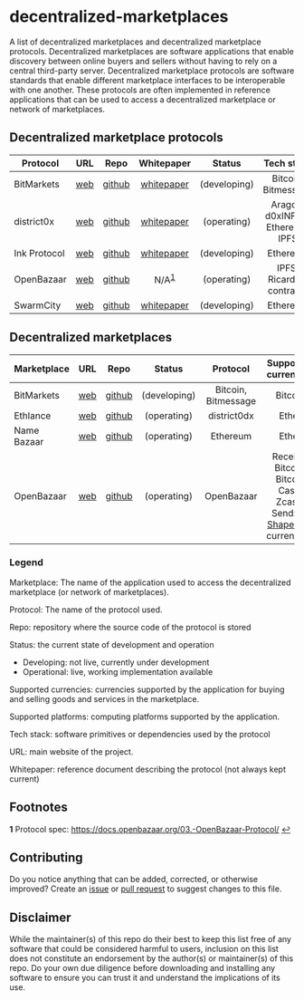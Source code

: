 # decentralized-marketplaces
A list of decentralized marketplaces and decentralized marketplace protocols. Decentralized marketplaces are software applications that enable discovery between online buyers and sellers without having to rely on a central third-party server. Decentralized marketplace protocols are software standards that enable different marketplace interfaces to be interoperable with one another. These protocols are often implemented in reference applications that can be used to access a decentralized marketplace or network of marketplaces.

## Decentralized marketplace protocols

|	Protocol	| URL	| Repo | Whitepaper | Status	| Tech stack |
| ------------- |:-------------:|:-------------:|:-------------:|:-------------:|:-------------:|
| 	BitMarkets | 	[web](https://voluntary.net/bitmarkets/) | [github](https://github.com/voluntarynet/Bitmarkets)	| [whitepaper](https://voluntary.net/bitmarkets/whitepaper/) |	(developing)	|	Bitcoin, Bitmessage	|
| 	district0x | 	[web](https://district0x.io/) | [github](https://github.com/district0x/d0x-INFRA)	| [whitepaper](https://district0x.io/docs/district0x-whitepaper.pdf) |	(operating)	| 	Aragon, d0xINFRA, Ethereum, IPFS	|
| 	Ink Protocol | 	[web](https://paywithink.com/) | [github](https://github.com/InkProtocol/contracts)	| [whitepaper](https://paywithink.com/wp-content/uploads/2018/02/Ink_Protocol_Whitepaper_V8_Listia_Inc.pdf) |	(developing)	| Ethereum	|
| 	OpenBazaar | 	[web](https://www.openbazaar.org/) | [github](https://github.com/openbazaar)	| N/A<sup id="a1">[1](#f1)</sup> |	(operating)	| IPFS, Ricardian contracts	|
| 	SwarmCity | 	[web](https://swarm.city/) | [github](https://github.com/swarmcity)	| [whitepaper](https://support.swarm.city/knowledge_base/topics/where-can-i-view-the-whitepaper) |	(developing)	|	Ethereum	|

## Decentralized marketplaces

|	Marketplace	| URL	| Repo | Status	|	Protocol	| Supported currencies | Supported platforms |
| ------------- |:-------------:|:-------------:|:-------------:|:-------------:|:-------------:|:-------------:|
| 	BitMarkets | 	[web](https://voluntary.net/bitmarkets/) | [github](https://github.com/voluntarynet/Bitmarkets)	|	(developing)	|	Bitcoin, Bitmessage	| Bitcoin | Mac |
| 	Ethlance | 	[web](https://ethlance.com/) | [github](https://github.com/madvas/ethlance)	|	(operating)	| 	district0dx	| Ether | Web |
| 	Name Bazaar | 	[web](https://namebazaar.io/) | [github](https://github.com/district0x/name-bazaar) |	(operating)	| Ethereum | Ether| Web |
| 	OpenBazaar | 	[web](https://www.openbazaar.org/) | [github](https://github.com/openbazaar)	| (operating)	| OpenBazaar	| Receive: Bitcoin, Bitcoin Cash, Zcash. Send: All [ShapeShift](https://shapeshift.io) currencies. | Linux, Mac, Windows |
 
### Legend

Marketplace: The name of the application used to access the decentralized marketplace (or network of marketplaces).

Protocol: The name of the protocol used.

Repo: repository where the source code of the protocol is stored

Status: the current state of development and operation
* Developing: not live, currently under development
* Operational: live, working implementation available

Supported currencies: currencies supported by the application for buying and selling goods and services in the marketplace.

Supported platforms: computing platforms supported by the application.

Tech stack: software primitives or dependencies used by the protocol

URL: main website of the project.

Whitepaper: reference document describing the protocol (not always kept current)
 
 ## Footnotes
 
 <b id="f1">1</b> Protocol spec: https://docs.openbazaar.org/03.-OpenBazaar-Protocol/ [↩](#a1)
 
 ## Contributing
 
Do you notice anything that can be added, corrected, or otherwise improved? Create an [issue](https://github.com/john-light/decentralized-marketplaces/issues) or [pull request](https://github.com/john-light/decentralized-marketplaces/pulls) to suggest changes to this file.

## Disclaimer

While the maintainer(s) of this repo do their best to keep this list free of any software that could be considered harmful to users, inclusion on this list does not constitute an endorsement by the author(s) or maintainer(s) of this repo. Do your own due diligence before downloading and installing any software to ensure you can trust it and understand the implications of its use.
